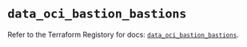 # `data_oci_bastion_bastions`

Refer to the Terraform Registory for docs: [`data_oci_bastion_bastions`](https://registry.terraform.io/providers/oracle/oci/6.18.0/docs/data-sources/bastion_bastions).
